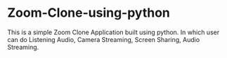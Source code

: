 # Zoom-Clone-using-python

This is a simple Zoom Clone Application built using python. 
In which user can do Listening Audio, Camera Streaming, Screen Sharing, Audio Streaming.
